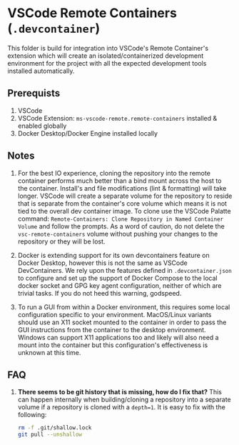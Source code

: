# VSCode Remote Containers (`.devcontainer`)

This folder is build for integration into VSCode's Remote Container's extension which will create an
isolated/containerized development environment for the project with all the expected development
tools installed automatically.

## Prerequists

1.  VSCode
2.  VSCode Extension: `ms-vscode-remote.remote-containers` installed & enabled globally
3.  Docker Desktop/Docker Engine installed locally

## Notes

1.  For the best IO experience, cloning the repository into the remote container performs much
    better than a bind mount across the host to the container. Install's and file modifications
    (lint & formatting) will take longer. VSCode will create a separate volume for the repository to
    reside that is separate from the container's core volume which means it is not tied to the
    overall dev container image. To clone use the VSCode Palatte command:
    `Remote-Containers: Clone Repository in Named Container Volume` and follow the prompts. As a
    word of caution, do not delete the `vsc-remote-containers` volume without pushing your changes
    to the repository or they will be lost.

2.  Docker is extending support for its own devcontainers feature on Docker Desktop, however this is
    not the same as VSCode DevContainers. We rely upon the features defined in `.devcontainer.json`
    to configure and set up the support of Docker Compose to the local docker socket and GPG key
    agent configuration, neither of which are trivial tasks. If you do not heed this warning,
    godspeed.

3.  To run a GUI from within a Docker environment, this requires some local configuration
    specific to your environment.  MacOS/Linux variants should use an X11 socket mounted
    to the container in order to pass the GUI instructions from the container to the
    desktop environment.  Windows can support X11 applications too and likely will also
    need a mount into the container but this configuration's effectiveness is unknown
    at this time.

## FAQ

1. **There seems to be git history that is missing, how do I fix that?** This can happen internally
   when building/cloning a repository into a separate volume if a repository is cloned with a
   `depth=1`. It is easy to fix with the following:

   ```sh
   rm -f .git/shallow.lock
   git pull --unshallow
   ```

